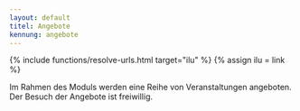 ```yaml
---
layout: default
titel: Angebote
kennung: angebote
---
```


{% include functions/resolve-urls.html target="ilu" %}
{% assign ilu = link %}

Im Rahmen des Moduls werden eine Reihe von Veranstaltungen angeboten. Der Besuch der Angebote ist freiwillig.